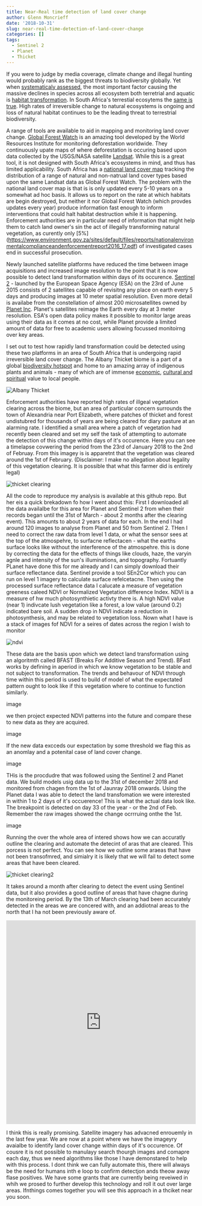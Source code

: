 ```yaml
---
title: Near-Real time detection of land cover change
author: Glenn Moncrieff
date: '2018-10-31'
slug: near-real-time-detection-of-land-cover-change
categories: []
tags:
  - Sentinel 2
  - Planet
  - Thicket
---
```


If you were to judge by media coverage, climate change and illegal hunting would probably rank as the biggest threats to biodiversity globally. Yet when [systematicaly assessed](https://www.worldwildlife.org/pages/living-planet-report-2018), the most important factor causing the massive declines in species across all ecosystem both terretrial and aquatic is [habitat transformation](https://www.ipbes.net/assessment-reports/ldr). In South Africa's terrestial ecosytems the [same is true](https://www.sanbi.org/biodiversity/building-knowledge/biodiversity-monitoring-assessment/national-biodiversity-assessment/). High rates of irreversible change to natural ecosystems is ongoing and loss of natural habitat continues to be the leading threat to terrestrial biodiversity.

A range of tools are available to aid in mapping and monitoring land cover change. [Global Forest Watch](https://www.globalforestwatch.org/) is an amazing tool developed by the World Resources Institute for monitoring deforestation worldwide. They continuously upate maps of where deforestation is occuring based upon data collected by the USGS/NASA satellite [Landsat](https://landsat.usgs.gov/). While this is a great tool, it is not designed with South Africa's ecosystems in mind, and thus has limited applicability. South Africa has a [national land cover map](http://bgis.sanbi.org/DEA_Landcover/project.asp) tracking the distribution of a range of natural and non-natrual land cover types based upon the same Landsat data as Global Forest Watch. The problem with the national land cover map is that is is only updated every 5-10 years on a somewhat ad hoc basis. It allows us to report on the rate at which habitats are begin destroyed, but neither it nor Global Forest Watch (which provdes updates every year) produce information fast enough to inform interventions that could halt habitat destruction while it is happening. Enforcement authorities are in particular need of information that might help them to catch land owner's sin the act of illegally transforming natural vegetation, as curently only [5%] (https://www.environment.gov.za/sites/default/files/reports/nationalenvironmentalcomplianceandenforcementreport2016_17.pdf) of investigated cases end in successful prosecution.

Newly launched satellite platforms have reduced the time between image acquisitions and increased image resolution to the point that it is now possible to detect land transformation within days of its occurence. [Sentinel 2](https://sentinel.esa.int/web/sentinel/missions/sentinel-2) - launched by the European Space Agency (ESA) on the 23rd of June 2015 consists of 2 satellites capable of revisitng any place on earth every 5 days and producing images at 10 meter spatial resolution. Even more detail is availabe from the constellation of almost 200 microsatellites owned by [Planet Inc](https://www.planet.com). Planet's satellites reimage the Earth every day at 3 meter resolution. ESA's open data policy makes it possible to monitor large areas using their data as it comes at no cost, while Planet provide a limited amount of data for free to academic users allowing focussed monitoirng over key areas. 

I set out to test how rapidly land transformation could be detected using these two platforms in an area of South Africa that is undergoing rapid irreversible land cover change. The Albany Thicket biome is a part of a global [biodiversity hotspot](https://www.conservation.org/global/ci_south_africa/where-we-work/maputaland-pondoland-albany/Pages/maputaland-pondoland-albany-hotspot.aspx) and home to an amazing array of indigenous plants and animals - many of which are of immense [economic](https://www.sciencedirect.com/science/article/pii/S2212041617303960), [cultural and spiritual](http://www.scielo.org.za/scielo.php?pid=S0038-23532012000300016&script=sci_abstract&tlng=en) value to local people. 

![Albany Thicket](/images/thicket.jpg "The Albany thicket biome")

Enforcement authorities have reported high rates of illgeal vegetation clearing across the biome, but an area of particular concern surrounds the town of Alexandria near Port Elizabeth, where patches of thicket and forest undistubred for thousands of years are being cleared for diary pasture at an alarming rate.  I identified a small area where a patch of vegetation had recently been cleared and set my self the task of attempting to automate the detection of this change within days of it's occurence. Here you can see a timelapse covwering the period from the 23rd of January 2018 to the 2nd of Februay. From this imagey is is apparetnt that the vegetation was cleared around the 1st of February. (Disclaimer: I make no allegation about legality of this vegetation clearing. It is possible that what this farmer did is entirely legal) 

![thicket clearing](/images/pl_gif.gif "thicket clearing")

All the code to reproduce my analysis is available at this github repo. But her eis a quick brekadown fo how I went about this:
First I downloaded all the data availalbe for this area for Planet and Sentinel 2 from when their records began until the 31st of March - about 2 months after the clearing event). This amounts to about 2 years of data for each. In the end I had around 120 images to analyse from Planet and 50 from Sentinel 2. THen I need to correct the raw data from level 1 data, or what the sensor sees at the top of the atmospehre, to surfacne reflectacen - what the earths surface looks like without the interference of the atmospehre. this is done by correcting the data for the effects of things like clouds, haze, the varyin agnle and intensity of the sun's illuminations, and topography. Fortuantly PLanet have done this for me already and I can simply download their surface reflectance data. Sentinel provide a tool SEn2Cor which you can run on level 1 imagery to calculate surface refelcetacne. 
Then using the processed surface reflectance data I calucate a measure of vegetation greeness caleed NDVI or Normalized Vegetation difference Index. NDVI is a measure of hw much photosynthietic activty there is. A high NDVI value (near 1) indivcate lush vegetation like a forest, a low value (around 0.2) indicated bare soil. A sudden drop in NDVI indicate a reduction in photosynthesis, and may be related to vegetation loss.
Nown what I have is a stack of images fof NDVI for a seires of dates across the region I wish to monitor

![ndvi](/images/stack.jpg "ndvi stack")

These data are the basis upon which we detect land transformation using an algoritmth called BFAST (Breaks For Additive Season and Trend). BFast works by defining in aperiod in which we know vegetation to be stable and not subject to transformation. The trends and behavour of NDVI through time within this period is used to build of model of what the expectated pattern ought to look like if this vegetation where to continue to function similarly. 

image

we then project expected NDVI patterns into the future and compare these to new data as they are acquired. 

image

If the new data excceds our expectation by some threshold we flag this as an anomlay and a potenital case of land cover change.

image

THis is the procdudre that was followed using the Sentinel 2 and Planet data. We build models usig data up to the 31st of december 2018 and monitored from chagen from the 1st of Jaunray 2018 onwards. Using the Planet data I was able to detect the land transfomation we were interested in within 1 to 2 days of it's occuerence! This is what the actual data look like. The breakpoint is detected on day 33 of the year - or the 2nd of Feb. Remember the raw images showed the change ocrrruing onthe the 1st.

image

Running the over the whole area of intered shows how we can accuratly outline the clearing and automate the detecint of aras that are cleared. This porcess is not perfect. You can see how we outline some araeas that have not been transofmred, and simialry it is likely that we will fail to detect some areas that have been cleared.

![thicket clearing2](/images/pl_gif2.gif "thicket clearing")

It takes around a month after clearing to detect the event using Sentinel data, but it also provides a good outline of areas that have chagne during the monitoreing period. By the 13th of March clearing had been accurately detected in the areas we are concered with, and an addiotnal areas to the north that I ha not been previously aware of.

<iframe frameborder="0" class="juxtapose" width="100%" height="540" src="https://cdn.knightlab.com/libs/juxtapose/latest/embed/index.html?uid=eb4db728-dcf7-11e8-9dba-0edaf8f81e27"></iframe>

I think this is really promising. Satellite imagery has advacned enrouemly in the last few year. We are now at a point where we have the imageyry avaialbe to identify land cover change within days of it's occurence. Of cousre it is not possible to manulayy search thourgh images and comapre each day, thus we need algorithms like those I have demonstared to help with this process. I dont think we can fully automate this, there will always be the need for humans inth e loop to confirm detectjon ands theow away flase positives. We have some grants that are currently being reveiwed in whih we prosed to further develop this technology and roll it out over large areas. Ifnthings comes together you will see this approach in a thciket near you soon.







